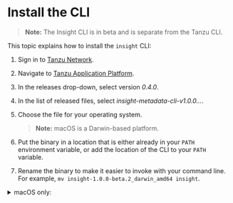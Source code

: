 # Install the CLI

> **Note:** The Insight CLI is in beta and is separate from the Tanzu CLI.

This topic explains how to install the `insight` CLI:

1. Sign in to [Tanzu Network](https://network.tanzu.vmware.com/).
1. Navigate to [Tanzu Application Platform](https://network.tanzu.vmware.com/products/tanzu-application-platform/). 
1. In the releases drop-down, select version *0.4.0*.
1. In the list of released files, select *insight-metadata-cli-v1.0.0...*. 
1. Choose the file for your operating system. 
    >**Note:** macOS is a Darwin-based platform.
    
1. Put the binary in a location that is either already in your `PATH` environment variable, 
or add the location of the CLI to your `PATH` variable.
1. Rename the binary to make it easier to invoke with your command line. 
For example, `mv insight-1.0.0-beta.2_darwin_amd64 insight`.

<details><summary>macOS only:</summary>
<br/>

macOS does not recognize that the insight binary is safe to run because Apple has not signed it. To allow your computer to run the binary, perform the following steps:

1. In the command line, run: 

    ```
    insight version
    ```
    A pop-up appears to notify you that the program is not trusted.

1. Open **System Preferences** > **Security & Privacy** > **General**.
1. Under **Allow apps identified from**, ensure the **App store and identified developers** radio button is selected.
1. Re-run the insight binary until an **Allow** button appears under the **Allow apps identified from** section, and then click **Allow**.
</details>
<br>
<br>
